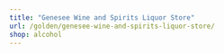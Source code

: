 ```yaml
---
title: "Genesee Wine and Spirits Liquor Store"
url: /golden/genesee-wine-and-spirits-liquor-store/
shop: alcohol
---
```

